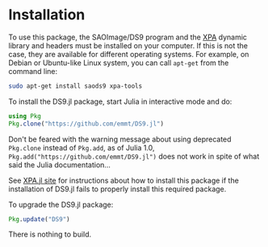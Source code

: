 # Installation

To use this package, the SAOImage/DS9 program and the
[XPA](https://github.com/ericmandel/xpa) dynamic library and headers must be
installed on your computer.  If this is not the case, they are available for
different operating systems.  For example, on Debian or Ubuntu-like Linux
system, you can call `apt-get` from the command line:

```sh
sudo apt-get install saods9 xpa-tools
```

To install the DS9.jl package, start Julia in interactive mode and do:

```julia
using Pkg
Pkg.clone("https://github.com/emmt/DS9.jl")
```

Don't be feared with the warning message about using deprecated `Pkg.clone`
instead of `Pkg.add`, as of Julia 1.0,
`Pkg.add("https://github.com/emmt/DS9.jl")` does not work in spite of what said
the Julia documentation...

See [XPA.jl site](https://github.com/emmt/XPA.jl) for instructions about how to
install this package if the installation of DS9.jl fails to properly install
this required package.

To upgrade the DS9.jl package:

```julia
Pkg.update("DS9")
```

There is nothing to build.
